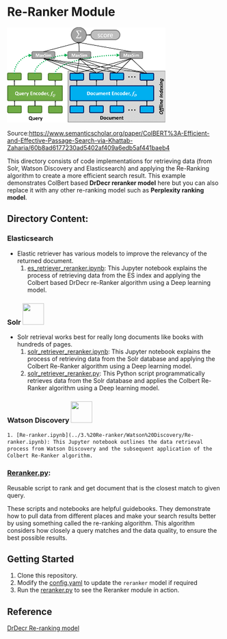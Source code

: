 # Re-Ranker Module

![ColBERT Framework](https://raw.githubusercontent.com/stanford-futuredata/ColBERT/master/docs/images/ColBERT-Framework-MaxSim-W370px.png)

Source:https://www.semanticscholar.org/paper/ColBERT%3A-Efficient-and-Effective-Passage-Search-via-Khattab-Zaharia/60b8ad6177230ad5402af409a6edb5af441baeb4

This directory consists of code implementations for retrieving data (from Solr, Watson Discovery and Elasticsearch) and applying the Re-Ranking algorithm to create a more efficient search result. This example demonstrates ColBert based **DrDecr reranker model** here but you can also replace it with any other re-ranking model such as **Perplexity ranking model**.

## Directory Content:

### Elasticsearch
- Elastic retriever has various models to improve the relevancy of the returned document.
    1. [es_retriever_reranker.ipynb](../3.%20Re-ranker/Elastic%20Search/es_%20reteriver_reranker.ipynb): This Jupyter notebook explains the process of retrieving data from the ES index and applying the Colbert based DrDecr re-Ranker algorithm using a Deep learning model.

### Solr <img src="https://norconex.com/wp-content/uploads/Solr_Logo_on_white_web.png" height="50" width="50"> 
- Solr retrieval works best for really long documents like books with hundreds of pages. 
    1. [solr_retriever_reranker.ipynb](../3.%20Re-ranker/Solr/solr_retriever_reranker.ipynb): This Jupyter notebook explains the process of retrieving data from the Solr database and applying the Colbert Re-Ranker algorithm using a Deep learning model.
    2. [solr_retriever_reranker.py](../3.%20Re-ranker/Solr/solr_retriever_reranker.py): This Python script programmatically retrieves data from the Solr database and applies the Colbert Re-Ranker algorithm using a Deep learning model.

### Watson Discovery <img src="https://www.cloudcreations.com/wp-content/uploads/2020/10/icon_ibmwatson_5.png" height="50" width="50"> 
    1. [Re-ranker.ipynb](../3.%20Re-ranker/Watson%20Discovery/Re-ranker.ipynb): This Jupyter notebook outlines the data retrieval process from Watson Discovery and the subsequent application of the Colbert Re-Ranker algorithm.

### [Reranker.py](./reranker.py): 
Reusable script to rank  and get document that is the closest match to given query. 

These scripts and notebooks are  helpful guidebooks. They demonstrate how to pull data from different places and make your search results better by using something called the re-ranking algorithm. This algorithm considers how closely a query matches and the data quality, to ensure the best possible results.

## Getting Started

1. Clone this repository.
2. Modify the [config.yaml](../config.yaml) to update the `reranker` model if required
3. Run the [reranker.py](./reranker.py) to see the Reranker module in action.

## Reference
[DrDecr Re-ranking model](https://huggingface.co/PrimeQA/DrDecr_XOR-TyDi_whitebox)
